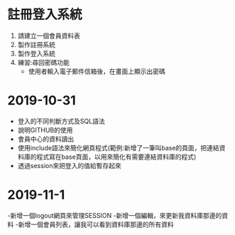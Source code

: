 # 註冊登入系統
1. 請建立一個會員資料表
2. 製作註冊系統
3. 製作登入系統
4. 練習:尋回密碼功能
    * 使用者輸入電子郵件信箱後，在畫面上顯示出密碼
# 2019-10-31
- 登入的不同判斷方式及SQL語法
- 說明GITHUB的使用
- 會員中心的資料讀出
- 使用include語法來簡化網頁程式(範例:新增了一筆叫base的頁面，把連結資料庫的程式寫在base頁面，以用來簡化有需要連結資料庫的程式)
- 透過session來把登入的值給暫存起來

# 2019-11-1
-新增一個logout網頁來管理SESSION
-新增一個編輯，來更新我資料庫那邊的資料
-新增一個會員列表，讓我可以看到資料庫那邊的所有資料